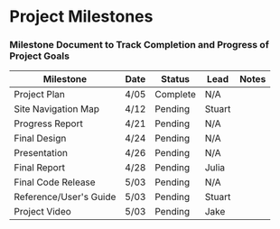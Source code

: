 # Project Milestones
### Milestone Document to Track Completion and Progress of Project Goals

| Milestone | Date | Status | Lead | Notes |
| --------- | ---- | ------ | ---- | ----- |
| Project Plan  | 4/05 | Complete | N/A |       |
| Site Navigation Map | 4/12 | Pending | Stuart | |
| Progress Report | 4/21 | Pending | N/A | |
| Final Design | 4/24 | Pending | N/A | |
| Presentation | 4/26 | Pending | N/A | |
| Final Report | 4/28 | Pending | Julia | |
| Final Code Release | 5/03 | Pending | N/A | |
| Reference/User's Guide | 5/03 | Pending | Stuart | |
| Project Video | 5/03 | Pending | Jake | |
